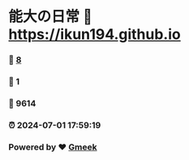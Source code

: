 # 能大の日常 :link: https://ikun194.github.io 
### :page_facing_up: [8](https://ikun194.github.io/tag.html) 
### :speech_balloon: 1 
### :hibiscus: 9614 
### :alarm_clock: 2024-07-01 17:59:19 
### Powered by :heart: [Gmeek](https://github.com/Meekdai/Gmeek)
